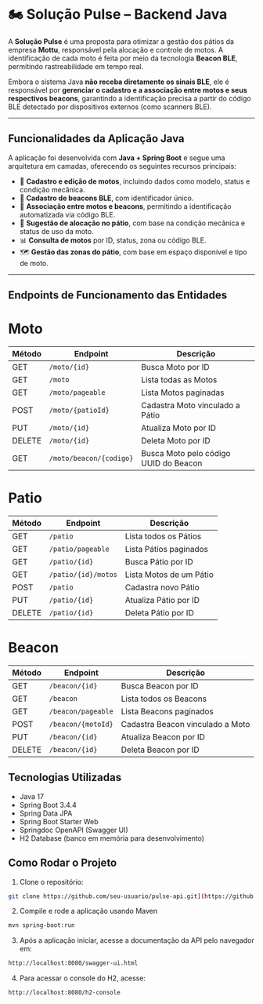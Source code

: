 # 🏍️ Solução Pulse – Backend Java

A **Solução Pulse** é uma proposta para otimizar a gestão dos pátios da empresa **Mottu**, responsável pela alocação e controle de motos. A identificação de cada moto é feita por meio da tecnologia **Beacon BLE**, permitindo rastreabilidade em tempo real.

Embora o sistema Java **não receba diretamente os sinais BLE**, ele é responsável por **gerenciar o cadastro e a associação entre motos e seus respectivos beacons**, garantindo a identificação precisa a partir do código BLE detectado por dispositivos externos (como scanners BLE).

---

## Funcionalidades da Aplicação Java

A aplicação foi desenvolvida com **Java + Spring Boot** e segue uma arquitetura em camadas, oferecendo os seguintes recursos principais:

- 📌 **Cadastro e edição de motos**, incluindo dados como modelo, status e condição mecânica.
- 📡 **Cadastro de beacons BLE**, com identificador único.
- 🔗 **Associação entre motos e beacons**, permitindo a identificação automatizada via código BLE.
- 🧭 **Sugestão de alocação no pátio**, com base na condição mecânica e status de uso da moto.
- 📊 **Consulta de motos** por ID, status, zona ou código BLE.
- 🗺️ **Gestão das zonas do pátio**, com base em espaço disponível e tipo de moto.

---

## Endpoints de Funcionamento das Entidades 
# Moto

| Método | Endpoint               | Descrição                              |
|--------|------------------------|--------------------------------------|
| GET    | `/moto/{id}`           | Busca Moto por ID                     |
| GET    | `/moto`                | Lista todas as Motos                  |
| GET    | `/moto/pageable`       | Lista Motos paginadas                 |
| POST   | `/moto/{patioId}`      | Cadastra Moto vinculado a Pátio      |
| PUT    | `/moto/{id}`           | Atualiza Moto por ID                  |
| DELETE | `/moto/{id}`           | Deleta Moto por ID                    |
| GET    | `/moto/beacon/{codigo}`| Busca Moto pelo código UUID do Beacon|

# Patio

| Método | Endpoint              | Descrição                          |
|--------|-----------------------|----------------------------------|
| GET    | `/patio`              | Lista todos os Pátios             |
| GET    | `/patio/pageable`     | Lista Pátios paginados            |
| GET    | `/patio/{id}`         | Busca Pátio por ID               |
| GET    | `/patio/{id}/motos`   | Lista Motos de um Pátio           |
| POST   | `/patio`              | Cadastra novo Pátio              |
| PUT    | `/patio/{id}`         | Atualiza Pátio por ID             |
| DELETE | `/patio/{id}`         | Deleta Pátio por ID               |

# Beacon
| Método | Endpoint           | Descrição                           |
|--------|--------------------|-----------------------------------|
| GET    | `/beacon/{id}`     | Busca Beacon por ID                |
| GET    | `/beacon`          | Lista todos os Beacons             |
| GET    | `/beacon/pageable` | Lista Beacons paginados            |
| POST   | `/beacon/{motoId}` | Cadastra Beacon vinculado a Moto  |
| PUT    | `/beacon/{id}`     | Atualiza Beacon por ID             |
| DELETE | `/beacon/{id}`     | Deleta Beacon por ID               |


## Tecnologias Utilizadas
- Java 17  
- Spring Boot 3.4.4  
- Spring Data JPA  
- Spring Boot Starter Web  
- Springdoc OpenAPI (Swagger UI)  
- H2 Database (banco em memória para desenvolvimento)


## Como Rodar o Projeto

1. Clone o repositório:  
```bash
git clone https://github.com/seu-usuario/pulse-api.git](https://github.com/ChallengeMottu/JavaSystem.git
```

2. Compile e rode a aplicação usando Maven
```bash
mvn spring-boot:run
```

3. Após a aplicação iniciar, acesse a documentação da API pelo navegador em:
```bash
http://localhost:8080/swagger-ui.html
```

4. Para acessar o console do H2, acesse:
```bash
http://localhost:8080/h2-console
```
